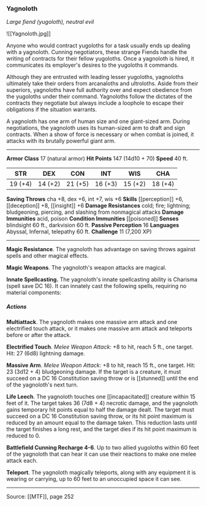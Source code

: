 ### Yagnoloth
_Large fiend (yugoloth), neutral evil_

![[Yagnoloth.jpg]]

Anyone who would contract yugoloths for a task usually ends up dealing with a yagnoloth. Cunning negotiators, these strange Fiends handle the writing of contracts for their fellow yugoloths. Once a yagnoloth is hired, it communicates its employer's desires to the yugoloths it commands.

Although they are entrusted with leading lesser yugoloths, yagnoloths ultimately take their orders from arcanaloths and ultroloths. Aside from their superiors, yagnoloths have full authority over and expect obedience from the yugoloths under their command. Yagnoloths follow the dictates of the contracts they negotiate but always include a loophole to escape their obligations if the situation warrants.

A yagnoloth has one arm of human size and one giant-sized arm. During negotiations, the yagnoloth uses its human-sized arm to draft and sign contracts. When a show of force is necessary or when combat is joined, it attacks with its brutally powerful giant arm.



---

**Armor Class** 17 (natural armor)
**Hit Points** 147 (14d10 + 70)
**Speed** 40 ft.

| STR     | DEX     | CON     | INT     | WIS     | CHA     |
|---------|---------|---------|---------|---------|---------|
| 19 (+4) | 14 (+2) | 21 (+5) | 16 (+3) | 15 (+2) | 18 (+4) |

**Saving Throws** cha +8, dex +6, int +7, wis +6
**Skills** [[perception]] +6, [[deception]] +8, [[insight]] +6
**Damage Resistances** cold; fire; lightning; bludgeoning, piercing, and slashing from nonmagical attacks
**Damage Immunities** acid, poison
**Condition Immunities** [[poisoned]]
**Senses** blindsight 60 ft., darkvision 60 ft.
**Passive Perception** 16
**Languages** Abyssal, Infernal, telepathy 60 ft.
**Challenge** 11 (7,200 XP)

---

**Magic Resistance**. The yagnoloth has advantage on saving throws against spells and other magical effects.

**Magic Weapons**. The yagnoloth's weapon attacks are magical.

**Innate Spellcasting.** The yagnoloth's innate spellcasting ability is Charisma (spell save DC 16). It can innately cast the following spells, requiring no material components:

##### Actions
**Multiattack**. The yagnoloth makes one massive arm attack and one electrified touch attack, or it makes one massive arm attack and teleports before or after the attack.

**Electrified Touch**. _Melee Weapon Attack:_ +8 to hit, reach 5 ft., one target. Hit: 27 (6d8) lightning damage.

**Massive Arm**. _Melee Weapon Attack:_ +8 to hit, reach 15 ft., one target. Hit: 23 (3d12 + 4) bludgeoning damage. If the target is a creature, it must succeed on a DC 16 Constitution saving throw or is [[stunned]] until the end of the yagnoloth's next turn.

**Life Leech**. The yagnoloth touches one [[incapacitated]] creature within 15 feet of it. The target takes 36 (7d8 + 4) necrotic damage, and the yagnoloth gains temporary hit points equal to half the damage dealt. The target must succeed on a DC 16 Constitution saving throw, or its hit point maximum is reduced by an amount equal to the damage taken. This reduction lasts until the target finishes a long rest, and the target dies if its hit point maximum is reduced to 0.

**Battlefield Cunning Recharge 4-6**. Up to two allied yugoloths within 60 feet of the yagnoloth that can hear it can use their reactions to make one melee attack each.

**Teleport**. The yagnoloth magically teleports, along with any equipment it is wearing or carrying, up to 60 feet to an unoccupied space it can see.


---

Source: [[MTF]], page 252